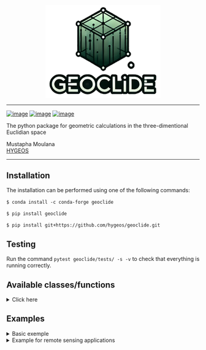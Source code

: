 <p align="center">
<img src="geoclide/img/geoclide_logo.png" width="300">
</p>

------------------------------------------------

[![image](https://img.shields.io/pypi/v/geoclide.svg)](https://pypi.python.org/pypi/geoclide)
[![image](https://img.shields.io/conda/vn/conda-forge/geoclide.svg)](https://anaconda.org/conda-forge/geoclide)
[![image](https://pepy.tech/badge/geoclide)](https://pepy.tech/project/geoclide)

The python package for geometric calculations in the three-dimentional Euclidian space

Mustapha Moulana  
[HYGEOS](https://hygeos.com/en/)

-----------------------------------------

## Installation
The installation can be performed using one of the following commands:
```shell
$ conda install -c conda-forge geoclide
```
```shell
$ pip install geoclide
```
```shell
$ pip install git+https://github.com/hygeos/geoclide.git
```

## Testing
Run the command `pytest geoclide/tests/ -s -v` to check that everything is running correctly.

## Available classes/functions
<details>
  <summary>Click here</summary>

  | Class/Function | Type | Description |
  | -------------- | ---- | ----------- |
  | `Vector`| Class | vector with x, y and z components |
  | `Point` | Class | point with x, y and z components |
  | `Normal` | Class | normal with x, y and z components |
  | `Ray` | Class | the ray: r(t) = o + t*d, with 'o' a Point, 'd' a vector and t ∈ [0,inf[ |
  | `BBox` | Class | bounding box |
  | `Sphere` | Class | sphere object. It can be a partial sphere|
  | `Spheroid` | Class | spheroid object (oblate or prolate) |
  | `Disk` | Class | disk object. It can be a partial disk or an annulus/partial annulus |
  | `Triangle` | Class | triangle object |
  | `TriangleMesh` | Class | triangle mesh object |
  | `Transform` | Class | transformation to translate and/or rotate every objects except a BBox |
  | `calc_intersection` | Function | intersection test between a shape and a ray and returns dataset |
  | `get_common_vertices` | Function | gives the vertices of BBox b1 which are common to another BBox b2 |
  | `get_common_face` | Function | same as `get_common_vertices` but with faces |
  | `dot` | Function | dot product (only vector or normal) |
  | `cross` | Function | cross product (only vector or normal) |
  | `normalize` | Function | normalize a vector/normal |
  | `coordinate_system` | Function | from a vector v1 compute vectors v2 and v3 such that v1, v2 and v3 are unit vectors of an orthogonal coordinate system |
  | `distance` | Function | compute the distance between 2 points |
  | `face_forward` | Function | ensure a vector/normal is in the same hemipherical direction than another given vector/normal |
  | `vmax` | Function | largest component value of the vector/point/normal |
  | `vmin` | Function | smallest component value of the vector/point/normal |
  | `vargmax` | Function | index of the vector/point/normal component with the largest value |
  | `vargmin` | Function | index of the vector/point/normal component with the smallest value |
  | `vabs` | Function | absolute value of each components of the vector/point/normal |
  | `permute` | Function | permutes the vector/point/normal values according to the given indices |
  | `clamp` | Function | clamp a value into the range [val_min, val_max] |
  | `quadratic` | Function | resolve the quadratic polynomial: ax**2 + bx + c |
  | `gamma_f32` | Function | gamma function from pbrt v3 |
  | `gamma_f64` | Function | gamma function from pbrt v3 but in double precision |
  | `get_inverse_tf` | Function | get the inverse transform from a another transform |
  | `get_translate_tf` | Function | get the translate transfrom from a given vector |
  | `get_scale_tf` | Function | get scale transform giving factors in x, y and z |
  | `get_rotateX_tf` | Function | get the rotate (around x axis) transform from scalar in degrees |
  | `get_rotateY_tf` | Function | get the rotate (around y axis) transform from scalar in degrees |
  | `get_rotateZ_tf` | Function | get the rotate (around z axis) transform from scalar in degrees |
  | `get_rotate_tf` | Function | get the rotate transform around a given vector/normal |
  | `ang2vec` | Function | convert a direction described by 2 angles into a direction described by a vector |
  | `vec2ang` | Function | convert a direction described by a vector into a direction described by 2 angles |
  | `create_sphere_trianglemesh` | Function | create a sphere / partial sphere triangleMesh |
</details>


## Examples
<details>
  <summary>Basic exemple</summary>

  ```python
  >>> import geoclide as gc
  >>> import numpy as np
  >>> # Some basics
  >>> p1 = gc.Point(0., 0., 0.) # create a point
  >>> v1 = gc.normalize(gc.Vector(0.5, 0.5, 0.1)) # create a vector and normalize it
  >>> v1
  Vector(0.4082482904638631, 0.4082482904638631, 0.8164965809277261)
  >>> # With a point and a vector we can create a ray
  >>> r1 = gc.Ray(o=p1, d=v1)
  >>> r1
  r(t) = (0.0, 0.0, 0.0) + t*(0.4082482904638631, 0.4082482904638631, 0.8164965809277261) with t ∈ [0,inf[
  >>> # Let's create a triangle mesh with 2 triangles
  >>> # We have 4 vertices
  >>> p0 = gc.Point(-5, -5, 0.)
  >>> p1 = gc.Point(5, -5, 0.)
  >>> p2 = gc.Point(-5, 5, 0.)
  >>> p3 = gc.Point(5, 5, 0.)
  >>> v = np.array([p0, p1, p2, p3], dtype=gc.Point)
  >>> # Get the vertices indices of each triangle
  >>> vid_t0 = np.array([0, 1, 2]) # the vertices indices of triangle 0
  >>> vid_t1 = np.array([2, 3, 1]) # the vertices indices of triangle 1
  >>> vi = np.concatenate((vid_t0, vid_t1)) # regroup everything
  >>> # Here if we create the triangle mesh, it would be a square of dimension 10*10
  >>> # centered at origin (0.,0.,0.) and parallel to the xy plane
  >>> # We can create a transformation to translate and rotate it
  >>> translate = gc.get_translate_tf(gc.Vector(2.5, 0., 0.)) # translation of 2.5 in x axis
  >>> rotate = gc.get_rotateY_tf(-90.) # rotation of -90 degrees around the y axis
  >>> oTw = translate*rotate # object to world transformation to apply to the triangle mesh
  >>> tri_mesh = gc.TriangleMesh(vi, v, oTw=oTw) # create the triangle mesh
  >>> ds = gc.calc_intersection(tri_mesh, r1) # see if the ray r1 intersect the triangle mesh
  >>> ds
  <xarray.Dataset> Size: 801B
  Dimensions:          (xyz: 3, nvertices: 4, ntriangles: 2, p0p1p2: 3, dim_0: 4,
                        dim_1: 4)
  Coordinates:
    * xyz              (xyz) int64 24B 0 1 2
  Dimensions without coordinates: nvertices, ntriangles, p0p1p2, dim_0, dim_1
  Data variables: (12/14)
      is_intersection  bool 1B True
      o                (xyz) float64 24B 0.0 0.0 0.0
      d                (xyz) float64 24B 0.7001 0.7001 0.14
      mint             int64 8B 0
      maxt             float64 8B inf
      v                (nvertices, xyz) float64 96B -5.0 -5.0 0.0 ... 5.0 5.0 0.0
      ...               ...
      wTo_mInv         (dim_0, dim_1) float64 128B 6.123e-17 0.0 -1.0 ... 0.0 1.0
      oTw_m            (dim_0, dim_1) float64 128B 6.123e-17 0.0 -1.0 ... 0.0 1.0
      oTw_mInv         (dim_0, dim_1) float64 128B 6.123e-17 0.0 1.0 ... 0.0 1.0
      thit             float64 8B 3.571
      phit             (xyz) float64 24B 2.5 2.5 0.5
      nhit             (xyz) float64 24B 1.0 0.0 -8.882e-17
  Attributes:
      shape:       TriangleMesh
      ntriangles:  2
      nvertices:   4
      date:        2025-01-27
      version:     1.0.0
  >>> # Here there is intersection, see more detail on intersection point phit
  >>> ds['phit']
  <xarray.DataArray 'phit' (xyz: 3)> Size: 24B
  array([2.5, 2.5, 0.5])
  Coordinates:
    * xyz      (xyz) int64 24B 0 1 2
  Attributes:
      type:         Point
      description:  the x, y and z components of the intersection point
  >>> # We can convert it into a point object
  >>> phit = gc.Point(ds['phit'].values)
  >>> phit
  Point(2.5, 2.5, 0.5)
  ```
</details>

<details>
  <summary>Example for remote sensing applications</summary>


  ```python
  import geoclide as gc
  import math

  # Find satellite x an y positions knowing its altitude and its viewing zenith and azimuth angles
  vza = 45. # viewing zenith angle in degrees
  vaa = 45. # viewing azimuth angle in degrees
  sat_altitude = 700.  # satellite altitude in kilometers
  origin = gc.Point(0., 0., 0.) # origin is the viewer seeing the satellite
  # The vaa start from north going clockwise.
  # Let's assume that in our coordinate system the x axis is in the north direction
  # Then theta (zenith) angle = vza and phi (azimuth) angle = -vaa
  theta = vza
  phi = -vaa

  # Get the vector from ground to the satellite
  dir_to_sat = gc.ang2vec(theta=theta, phi=phi)
  ray = gc.Ray(o=origin, d=dir_to_sat) # create the ray, starting from origin going in dir_to_sat direction

  # Here without considering the sphericity of the earth
  b1 = gc.BBox(p1=gc.Point(-math.inf, -math.inf, 0.), p2=gc.Point(math.inf, math.inf, sat_altitude))
  ds_pp = gc.calc_intersection(b1, ray) # return an xarray dataset

  # Here with the consideration of the sphericity of the earth
  earth_radius = 6378. # the equatorial earth radius in kilometers
  oTw = gc.get_translate_tf(gc.Vector(0., 0., -earth_radius))
  sphere_sat_alti = gc.Sphere(radius=earth_radius+sat_altitude, oTw=oTw)  # apply oTw to move the sphere center to earth center
  ds_sp = gc.calc_intersection(sphere_sat_alti, ray) # return an xarray dataset

  print ("Satellite position (pp case) :", ds_pp['phit'].values)
  print ("Satellite position (sp case) ", ds_sp['phit'].values)
  ```
</details>
